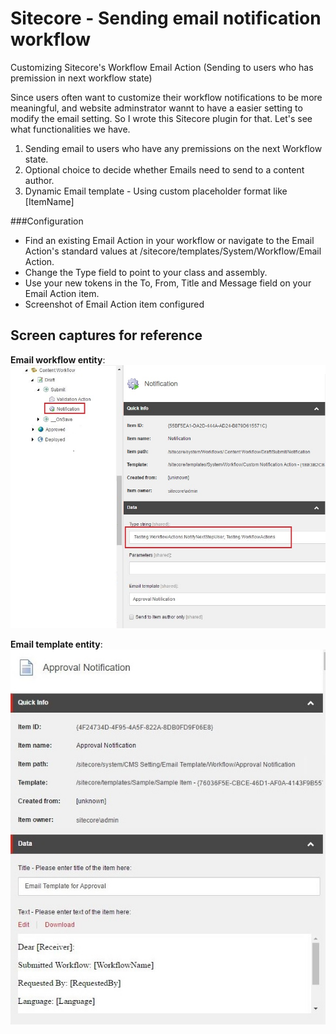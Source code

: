 # Sitecore - Sending email notification workflow
Customizing Sitecore's Workflow Email Action (Sending to users who has premission in next workflow state)

Since users often want to customize their workflow notifications to be more meaningful, and website adminstrator wannt to have a easier setting to modify the email setting. So I wrote this Sitecore plugin for that.
Let's see what functionalities we have.

1. Sending email to users who have any premissions on the next Workflow state.
2. Optional choice to decide whether Emails need to send to a content author.
3. Dynamic Email template - Using custom placeholder format like [ItemName]

###Configuration
* Find an existing Email Action in your workflow or navigate to the Email Action's standard values at /sitecore/templates/System/Workflow/Email Action.
* Change the Type field to point to your class and assembly.
* Use your new tokens in the To, From, Title and Message field on your Email Action item.
* Screenshot of Email Action item configured

Screen captures for reference
---
**Email workflow entity**:<br/>
![Image of Workflow](https://github.com/saitai0802/Sitecore-send-email-notification-workflow/blob/master/images/workflow.jpg)

**Email template entity**:<br/>
![Image of Email Template](https://github.com/saitai0802/Sitecore-send-email-notification-workflow/blob/master/images/email-template.jpg)
